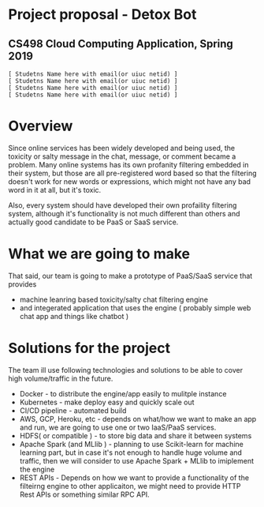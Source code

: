 # Project proposal - Detox Bot
## CS498 Cloud Computing Application, Spring 2019

```
[ Studetns Name here with email(or uiuc netid) ]
[ Studetns Name here with email(or uiuc netid) ]
[ Studetns Name here with email(or uiuc netid) ]
[ Studetns Name here with email(or uiuc netid) ]
```
# Overview

Since online services has been widely developed and being used, the toxicity or salty message in the chat, message, or comment
became a problem. 
Many online systems has its own profanity filtering embedded in their system, but those are all pre-registered word based
so that the filtering doesn't work for new words or expressions, which might not have any bad word in it at all, 
but it's toxic.

Also, every system should have developed their own profaility filtering system, although it's functionality is not much different
than others and actually good candidate to be PaaS or SaaS service.

# What we are going to make 

That said, our team is going to make a prototype of PaaS/SaaS service that provides

* machine leanring based toxicity/salty chat filtering engine
* and integerated application that uses the engine ( probably simple web chat app and things like chatbot )

# Solutions for the project

The team ill use following technologies and solutions to be able to cover high volume/traffic in the future.

* Docker - to distribute the engine/app easily  to mulitple instance 
* Kubernetes - make deploy easy and quickly scale out
* CI/CD pipeline - automated build
* AWS, GCP, Heroku, etc - depends on what/how we want to make an app and run, we are going to use one or two IaaS/PaaS services.
* HDFS( or compatible ) - to store big data and share it between systems
* Apache Spark (and MLlib ) - planning to use Scikit-learn for machine learning part, but in case it's not enough to handle 
huge volume and traffic, then we will consider to use Apache Spark + MLlib to imiplement the engine
* REST APIs - Depends on how we want to provide a functionality of the filteirng engine to other applicaiton, we might need to
provide HTTP Rest APIs or something similar RPC API.
